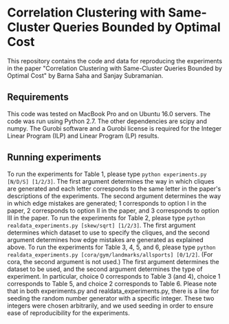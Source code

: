 # Correlation Clustering with Same-Cluster Queries Bounded by Optimal Cost
This repository contains the code and data for reproducing the experiments in the paper "Correlation Clustering with Same-Cluster Queries Bounded by Optimal Cost" by Barna Saha and Sanjay Subramanian.
## Requirements
This code was tested on MacBook Pro and on Ubuntu 16.0 servers. The code was run using Python 2.7. The other dependencies are scipy and numpy. The Gurobi software and a Gurobi license is required for the Integer Linear Program (ILP) and Linear Program (LP) results.
## Running experiments
To run the experiments for Table 1, please type ```python experiments.py [N/D/S] [1/2/3]```. The first argument determines the way in which cliques are generated and each letter corresponds to the same letter in the paper's descriptions of the experiments. The second argument determines the way in which edge mistakes are generated; 1 corresponds to option I in the paper, 2 corresponds to option II in the paper, and 3 corresponds to option III in the paper.
To run the experiments for Table 2, please type ```python realdata_experiments.py [skew/sqrt] [1/2/3]```. The first argument determines which dataset to use to specify the cliques, and the second argument determines how edge mistakes are generated as explained above.
To run the experiments for Table 3, 4, 5, and 6, please type ```python realdata_experiments.py [cora/gym/landmarks/allsports] [0/1/2]```. (For cora, the second argument is not used.) The first argument determines the dataset to be used, and the second argument determines the type of experiment. In particular, choice 0 corresponds to Table 3 (and 4), choice 1 corresponds to Table 5, and choice 2 corresponds to Table 6.
Please note that in both experiments.py and realdata_experiments.py, there is a line for seeding the random number generator with a specific integer. These two integers were chosen arbitrarily, and we used seeding in order to ensure ease of reproducibility for the experiments.
